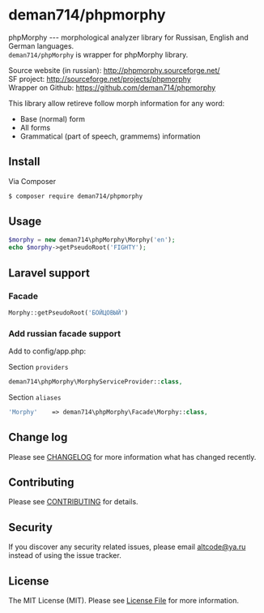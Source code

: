 # deman714/phpmorphy

phpMorphy --- morphological analyzer library for Russisan, English and German languages.  
```deman714/phpMorphy``` is wrapper for phpMorphy library.

Source website (in russian): http://phpmorphy.sourceforge.net/  
SF project: http://sourceforge.net/projects/phpmorphy  
Wrapper on Github: https://github.com/deman714/phpmorphy

This library allow retireve follow morph information for any word:
- Base (normal) form
- All forms
- Grammatical (part of speech, grammems) information

## Install

Via Composer
``` bash
$ composer require deman714/phpmorphy
```

## Usage
``` php
$morphy = new deman714\phpMorphy\Morphy('en');
echo $morphy->getPseudoRoot('FIGHTY');
```
## Laravel support
### Facade
``` php
Morphy::getPseudoRoot('БОЙЦОВЫЙ')
```

### Add russian facade support

Add to config/app.php:

Section ```providers```
``` php
deman714\phpMorphy\MorphyServiceProvider::class,
```

Section ```aliases```
``` php
'Morphy'    => deman714\phpMorphy\Facade\Morphy::class,
```

## Change log
Please see [CHANGELOG](CHANGELOG.md) for more information what has changed recently.

## Contributing
Please see [CONTRIBUTING](CONTRIBUTING.md) for details.

## Security
If you discover any security related issues, please email altcode@ya.ru instead of using the issue tracker.

## License
The MIT License (MIT). Please see [License File](LICENSE.md) for more information.

